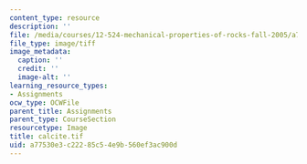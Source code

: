 ```yaml
---
content_type: resource
description: ''
file: /media/courses/12-524-mechanical-properties-of-rocks-fall-2005/a77530e3c22285c54e9b560ef3ac900d_calcite.tif
file_type: image/tiff
image_metadata:
  caption: ''
  credit: ''
  image-alt: ''
learning_resource_types:
- Assignments
ocw_type: OCWFile
parent_title: Assignments
parent_type: CourseSection
resourcetype: Image
title: calcite.tif
uid: a77530e3-c222-85c5-4e9b-560ef3ac900d
---
```

